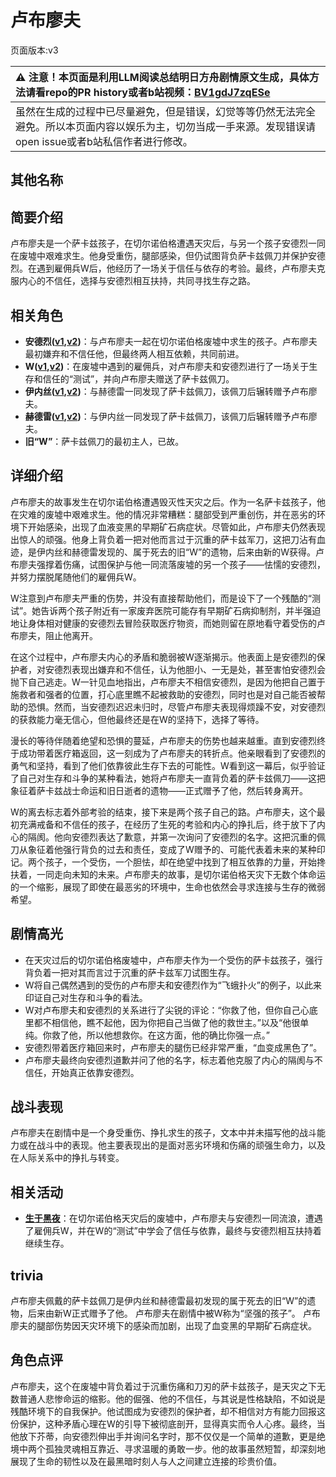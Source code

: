 # 卢布廖夫
页面版本:v3
 

| :warning: 注意！本页面是利用LLM阅读总结明日方舟剧情原文生成，具体方法请看repo的PR history或者b站视频：[BV1gdJ7zqESe](https://www.bilibili.com/video/BV1gdJ7zqESe/)         |
|:----------------------------|
| 虽然在生成的过程中已尽量避免，但是错误，幻觉等等仍然无法完全避免。所以本页面内容以娱乐为主，切勿当成一手来源。发现错误请open issue或者b站私信作者进行修改。|



## 其他名称

## 简要介绍
卢布廖夫是一个萨卡兹孩子，在切尔诺伯格遭遇天灾后，与另一个孩子安德烈一同在废墟中艰难求生。他身受重伤，腿部感染，但仍试图背负萨卡兹佩刀并保护安德烈。在遇到雇佣兵W后，他经历了一场关于信任与依存的考验。最终，卢布廖夫克服内心的不信任，选择与安德烈相互扶持，共同寻找生存之路。
## 相关角色
-   **安德烈([v1](../chars/extended_char_an_de_lie.md),[v2](extended_char_an_de_lie.md))**：与卢布廖夫一起在切尔诺伯格废墟中求生的孩子。卢布廖夫最初嫌弃和不信任他，但最终两人相互依赖，共同前进。
-   **W([v1](../chars/char_113_cqbw.md),[v2](char_113_cqbw.md))**：在废墟中遇到的雇佣兵，对卢布廖夫和安德烈进行了一场关于生存和信任的“测试”，并向卢布廖夫赠送了萨卡兹佩刀。
-   **伊内丝([v1](../chars/char_4087_ines.md),[v2](char_4087_ines.md))**：与赫德雷一同发现了萨卡兹佩刀，该佩刀后辗转赠予卢布廖夫。
-   **赫德雷([v1](../chars/char_4088_hodrer.md),[v2](char_4088_hodrer.md))**：与伊内丝一同发现了萨卡兹佩刀，该佩刀后辗转赠予卢布廖夫。
-   **旧“W”**：萨卡兹佩刀的最初主人，已故。
## 详细介绍
卢布廖夫的故事发生在切尔诺伯格遭遇毁灭性天灾之后。作为一名萨卡兹孩子，他在灾难的废墟中艰难求生。他的情况非常糟糕：腿部受到严重创伤，并在恶劣的环境下开始感染，出现了血液变黑的早期矿石病症状。尽管如此，卢布廖夫仍然表现出惊人的顽强。他身上背负着一把对他而言过于沉重的萨卡兹军刀，这把刀沾有血迹，是伊内丝和赫德雷发现的、属于死去的旧“W”的遗物，后来由新的W获得。卢布廖夫强撑着伤痛，试图保护与他一同流落废墟的另一个孩子——怯懦的安德烈，并努力摆脱尾随他们的雇佣兵W。

W注意到卢布廖夫严重的伤势，并没有直接帮助他们，而是设下了一个残酷的“测试”。她告诉两个孩子附近有一家废弃医院可能存有早期矿石病抑制剂，并半强迫地让身体相对健康的安德烈去冒险获取医疗物资，而她则留在原地看守着受伤的卢布廖夫，阻止他离开。

在这个过程中，卢布廖夫内心的矛盾和脆弱被W逐渐揭示。他表面上是安德烈的保护者，对安德烈表现出嫌弃和不信任，认为他胆小、一无是处，甚至害怕安德烈会抛下自己逃走。W一针见血地指出，卢布廖夫不相信安德烈，是因为他把自己置于施救者和强者的位置，打心底里瞧不起被救助的安德烈，同时也是对自己能否被帮助的恐惧。然而，当安德烈迟迟未归时，尽管卢布廖夫表现得烦躁不安，对安德烈的获救能力毫无信心，但他最终还是在W的坚持下，选择了等待。

漫长的等待伴随着绝望和恐惧的蔓延，卢布廖夫的伤势也越来越重。直到安德烈终于成功带着医疗箱返回，这一刻成为了卢布廖夫的转折点。他亲眼看到了安德烈的勇气和坚持，看到了他们依靠彼此生存下去的可能性。W看到这一幕后，似乎验证了自己对生存和斗争的某种看法，她将卢布廖夫一直背负着的萨卡兹佩刀——这把象征着萨卡兹战士命运和旧日逝者的遗物——正式赠予了他，然后转身离开。

W的离去标志着外部考验的结束，接下来是两个孩子自己的路。卢布廖夫，这个最初充满戒备和不信任的孩子，在经历了生死的考验和内心的挣扎后，终于放下了内心的隔阂。他向安德烈表达了歉意，并第一次询问了安德烈的名字。这把沉重的佩刀从象征着他强行背负的过去和责任，变成了W赠予的、可能代表着未来的某种印记。两个孩子，一个受伤，一个胆怯，却在绝望中找到了相互依靠的力量，开始搀扶着，一同走向未知的未来。卢布廖夫的故事，是切尔诺伯格天灾下无数个体命运的一个缩影，展现了即使在最恶劣的环境中，生命也依然会寻求连接与生存的微弱希望。
## 剧情高光
- 在天灾过后的切尔诺伯格废墟中，卢布廖夫作为一个受伤的萨卡兹孩子，强行背负着一把对其而言过于沉重的萨卡兹军刀试图生存。
- W将自己偶然遇到的受伤的卢布廖夫和安德烈作为“飞蛾扑火”的例子，以此来印证自己对生存和斗争的看法。
- W对卢布廖夫和安德烈的关系进行了尖锐的评论：“你救了他，但你自己心底里都不相信他，瞧不起他，因为你把自己当做了他的救世主。”以及“他很单纯。你救了他，所以他想救你。在这方面，他的确比你强一点。”
- 安德烈带着医疗箱回来时，卢布廖夫的腿伤已经非常严重，“血变成黑色了”。
- 卢布廖夫最终向安德烈道歉并问了他的名字，标志着他克服了内心的隔阂与不信任，开始真正依靠安德烈。
## 战斗表现
卢布廖夫在剧情中是一个身受重伤、挣扎求生的孩子，文本中并未描写他的战斗能力或在战斗中的表现。他主要表现出的是面对恶劣环境和伤痛的顽强生命力，以及在人际关系中的挣扎与转变。
## 相关活动
-   **[生于黑夜](../stories/act9d0.md)**：在切尔诺伯格天灾后的废墟中，卢布廖夫与安德烈一同流浪，遭遇了雇佣兵W，并在W的“测试”中学会了信任与依靠，最终与安德烈相互扶持着继续生存。
## trivia
卢布廖夫佩戴的萨卡兹佩刀是伊内丝和赫德雷最初发现的属于死去的旧“W”的遗物，后来由新W正式赠予了他。
卢布廖夫在剧情中被W称为“坚强的孩子”。
卢布廖夫的腿部伤势因天灾环境下的感染而加剧，出现了血变黑的早期矿石病症状。
## 角色点评
卢布廖夫，这个在废墟中背负着过于沉重伤痛和刀刃的萨卡兹孩子，是天灾之下无数普通人悲惨命运的缩影。他的倔强、他的不信任，与其说是性格缺陷，不如说是残酷环境下的自我保护。他试图成为安德烈的保护者，却不相信对方有能力回报这份保护，这种矛盾心理在W的引导下被彻底剖开，显得真实而令人心疼。最终，当他放下芥蒂，向安德烈伸出手并询问名字时，那不仅仅是一个简单的道歉，更是绝境中两个孤独灵魂相互靠近、寻求温暖的勇敢一步。他的故事虽然短暂，却深刻地展现了生命的韧性以及在最黑暗时刻人与人之间建立连接的珍贵价值。